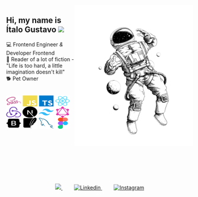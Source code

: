 <img src="space.png" width="320px" align="right" alt="Programer"/>
<h2 align="left"> Hi, my name is Ítalo Gustavo <img src="https://raw.githubusercontent.com/iampavangandhi/iampavangandhi/master/gifs/Hi.gif" width="30px"></h2>

💻 Frontend Engineer <em>&</em> Developer Frontend<br/>
📙 Reader of a lot of fiction - "Life is too hard, a little imagination doesn't kill" <br/>
🐕 Pet Owner

 <br/>
<div align="left">
    <img align="center" alt="Sass" height="30" width="40" src="https://raw.githubusercontent.com/devicons/devicon/master/icons/sass/sass-original.svg"/>
    <img align="center" alt="Javascript" height="30" width="40" src="https://raw.githubusercontent.com/devicons/devicon/master/icons/javascript/javascript-plain.svg"/>
    <img align="center" alt="Typescript" height="30" width="40" src="https://raw.githubusercontent.com/devicons/devicon/master/icons/typescript/typescript-plain.svg"/>
     <img align="center" alt="React" height="30" width="40" src="https://raw.githubusercontent.com/devicons/devicon/master/icons/react/react-original.svg"/>
     <img align="center" alt="Redux" height="30" width="40" src="https://raw.githubusercontent.com/devicons/devicon/master/icons/redux/redux-original.svg"/>
     <img align="center" alt="NextJS" height="30" width="40" src="https://raw.githubusercontent.com/devicons/devicon/master/icons/nextjs/nextjs-original.svg"/>
     <img align="center" alt="Tailwind" height="30" width="40" src="https://raw.githubusercontent.com/devicons/devicon/1119b9f84c0290e0f0b38982099a2bd027a48bf1/icons/tailwindcss/tailwindcss-plain.svg"/>
     <img align="center" alt="Graphql" height="30" width="40" src="https://raw.githubusercontent.com/devicons/devicon/1119b9f84c0290e0f0b38982099a2bd027a48bf1/icons/graphql/graphql-plain.svg"/>
     <img align="center" alt="Bootstrap" height="30" width="40" src="https://raw.githubusercontent.com/devicons/devicon/1119b9f84c0290e0f0b38982099a2bd027a48bf1/icons/bootstrap/bootstrap-plain.svg"/>
     <img align="center" alt="Sqlite" height="30" width="40" src="https://raw.githubusercontent.com/devicons/devicon/1119b9f84c0290e0f0b38982099a2bd027a48bf1/icons/sqlite/sqlite-plain.svg"/>
     <img align="center" alt="MySql" height="30" width="40" src="https://raw.githubusercontent.com/devicons/devicon/1119b9f84c0290e0f0b38982099a2bd027a48bf1/icons/mysql/mysql-plain.svg"/>
    <img align="center" alt="Figma" height="30" width="40" src="https://raw.githubusercontent.com/devicons/devicon/master/icons/figma/figma-original.svg"/>
</div>
 <br/>
 <br/>
 <br/>
 <br/>
 <br/>
 <br/>
<!-- <div align="center">
  <img height="180em"   align="center" src="https://github-readme-stats.vercel.app/api?username=yta-ux&show_icons=true&theme=react&include_all_commits=true&count_private=true"/>
  <img height="180em"  align="center" src="https://github-readme-stats.vercel.app/api/top-langs/?username=yta-ux&layout=compact&langs_count=7&theme=react" />
</div> -->
<!--  <br/>
 <br/> -->

##

 <br/>
<div align="center">
     <a href="mailto:itamelo555@gmail.com" target="_blank">
        <img src="https://img.shields.io/badge/Gmail-D14836?style=for-the-badge&logo=gmail&logoColor=white">
    </a>
    &nbsp;&nbsp;&nbsp;&nbsp;&nbsp;&nbsp;&nbsp;
     <a href="https://www.linkedin.com/in/%C3%ADtalo-gustavo-310a76207/" target="_blank">
        <img src="https://img.shields.io/badge/LinkedIn-0077B5?style=for-the-badge&logo=linkedin&logoColor=white" alt="Linkedin">
    </a>
    &nbsp;&nbsp;&nbsp;&nbsp;&nbsp;&nbsp;&nbsp;
     <a href="https://www.instagram.com/ita_gustavo/" target="_blank">
        <img src="https://img.shields.io/badge/Instagram-E4405F?style=for-the-badge&logo=instagram&logoColor=white" alt="Instagram">
    </a>
</div>
